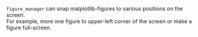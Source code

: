 `figure_manager` can snap matplotlib-figures to various positions on the screen.  
For example, more one figure to upper-left corner of the screen or make a figure full-screen. 